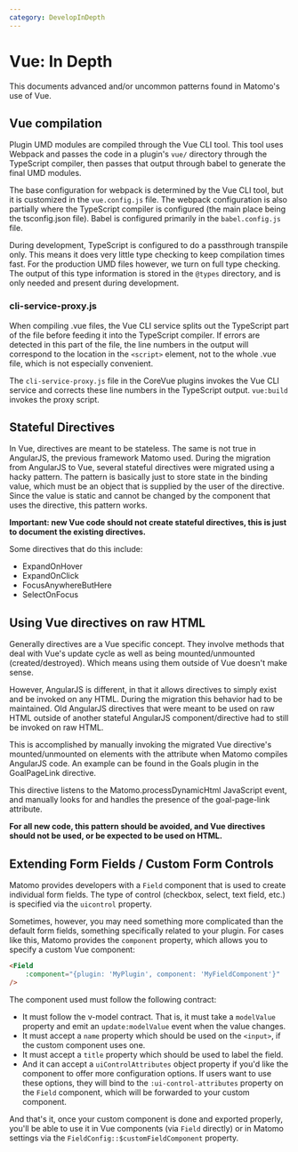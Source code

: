 ```yaml
---
category: DevelopInDepth
---
```

# Vue: In Depth

This documents advanced and/or uncommon patterns found in Matomo's use of Vue.

## Vue compilation

Plugin UMD modules are compiled through the Vue CLI tool. This tool uses Webpack and passes the code in a plugin's `vue/`
directory through the TypeScript compiler, then passes that output through babel to generate the final
UMD modules.

The base configuration for webpack is determined by the Vue CLI tool, but it is customized in the `vue.config.js`
file. The webpack configuration is also partially where the TypeScript compiler is configured (the main place
being the tsconfig.json file). Babel is configured primarily in the `babel.config.js` file.

During development, TypeScript is configured to do a passthrough transpile only. This means it does very little
type checking to keep compilation times fast. For the production UMD files however, we turn on full type checking.
The output of this type information is stored in the `@types` directory, and is only needed and present during
development.

### cli-service-proxy.js

When compiling .vue files, the Vue CLI service splits out the TypeScript part of the file before feeding it into
the TypeScript compiler. If errors are detected in this part of the file, the line numbers in the output will
correspond to the location in the `<script>` element, not to the whole .vue file, which is not especially
convenient.

The `cli-service-proxy.js` file in the CoreVue plugins invokes the Vue CLI service and corrects these line numbers
in the TypeScript output. `vue:build` invokes the proxy script.

## Stateful Directives

In Vue, directives are meant to be stateless. The same is not true in AngularJS, the previous framework Matomo
used. During the migration from AngularJS to Vue, several stateful directives were migrated using a hacky pattern.
The pattern is basically just to store state in the binding value, which must be an object that is supplied by the
user of the directive. Since the value is static and cannot be changed by the component that uses the directive, this
pattern works.

**Important: new Vue code should not create stateful directives, this is just to document the existing directives.**

Some directives that do this include:

* ExpandOnHover
* ExpandOnClick
* FocusAnywhereButHere
* SelectOnFocus

## Using Vue directives on raw HTML

Generally directives are a Vue specific concept. They involve methods that deal with Vue's update cycle as well
as being mounted/unmounted (created/destroyed). Which means using them outside of Vue doesn't make sense.

However, AngularJS is different, in that it allows directives to simply exist and be invoked on any HTML. During
the migration this behavior had to be maintained. Old AngularJS directives that were meant to be used on
raw HTML outside of another stateful AngularJS component/directive had to still be invoked on raw HTML.

This is accomplished by manually invoking the migrated Vue directive's mounted/unmounted on elements with
the attribute when Matomo compiles AngularJS code. An example can be found in the Goals plugin in the
GoalPageLink directive.

This directive listens to the Matomo.processDynamicHtml JavaScript event, and manually looks for and handles
the presence of the goal-page-link attribute.

**For all new code, this pattern should be avoided, and Vue directives should not be used, or be expected
to be used on HTML.**

## Extending Form Fields / Custom Form Controls

Matomo provides developers with a `Field` component that is used to create individual form fields. The type
of control (checkbox, select, text field, etc.) is specified via the `uicontrol` property.

Sometimes, however, you may need something more complicated than the default form fields, something specifically
related to your plugin. For cases like this, Matomo provides the `component` property, which allows you to specify
a custom Vue component:

```html
<Field
    :component="{plugin: 'MyPlugin', component: 'MyFieldComponent'}"
/>
```

The component used must follow the following contract:

* It must follow the v-model contract. That is, it must take a `modelValue` property and emit an
  `update:modelValue` event when the value changes.
* It must accept a `name` property which should be used on the `<input>`, if the custom component uses one.
* It must accept a `title` property which should be used to label the field.
* And it can accept a `uiControlAttributes` object property if you'd like the component to offer more configuration
  options. If users want to use these options, they will bind to the `:ui-control-attributes` property on the `Field`
  component, which will be forwarded to your custom component.

And that's it, once your custom component is done and exported properly, you'll be able to use it in Vue
components (via `Field` directly) or in Matomo settings via the `FieldConfig::$customFieldComponent` property.